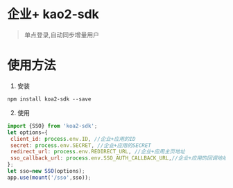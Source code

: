 # 企业+ kao2-sdk

> 单点登录,自动同步增量用户

# 使用方法

1. 安装

  `npm install koa2-sdk --save`

2. 使用

  ```javascript
  import {SSO} from 'koa2-sdk';
  let options={
   client_id: process.env.ID, //企业+应用的ID
   secret: process.env.SECRET, //企业+应用的SECRET
   redirect_url: process.env.REDIRECT_URL, //企业+应用主页地址
   sso_callback_url: process.env.SSO_AUTH_CALLBACK_URL,//企业+应用的回调地址
  };
  let sso=new SSO(options);
  app.use(mount('/sso',sso));
  ```
